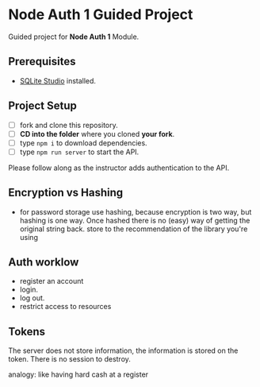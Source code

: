 # Node Auth 1 Guided Project

Guided project for **Node Auth 1** Module.

## Prerequisites

- [SQLite Studio](https://sqlitestudio.pl/index.rvt?act=download) installed.

## Project Setup

- [ ] fork and clone this repository.
- [ ] **CD into the folder** where you cloned **your fork**.
- [ ] type `npm i` to download dependencies.
- [ ] type `npm run server` to start the API.

Please follow along as the instructor adds authentication to the API.


## Encryption vs Hashing

- for password storage use hashing, because encryption is two way, but hashing is one way. Once hashed there is no (easy) way of getting the original string back.
store to the recommendation of the library you're using

## Auth worklow

- register an account
- login.
- log out.
- restrict access to resources

## Tokens

The server does not store information, the information is stored on the token. There is no session to destroy.

analogy: like having hard cash at a register